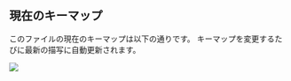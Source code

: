 ## 現在のキーマップ
このファイルの現在のキーマップは以下の通りです。
キーマップを変更するたびに最新の描写に自動更新されます。

![](../keymap-drawer/Enigma_03.svg)
